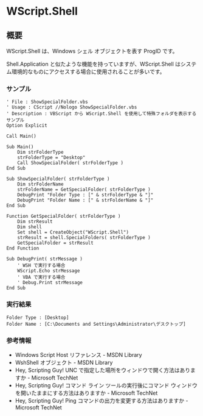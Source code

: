 # WScript.Shell
## 概要
WScript.Shell は、Windows シェル オブジェクトを表す ProgID です。

Shell.Application と似たような機能を持っていますが、WScript.Shell はシステム環境的なものにアクセスする場合に使用されることが多いです。

### サンプル
```vbscript
' File : ShowSpecialFolder.vbs
' Usage : CScript //Nologo ShowSpecialFolder.vbs
' Description : VBScript から WScript.Shell を使用して特殊フォルダを表示するサンプル
Option Explicit

Call Main()

Sub Main()
    Dim strFolderType
    strFolderType = "Desktop" 
    Call ShowSpecialFolder( strFolderType )
End Sub

Sub ShowSpecialFolder( strFolderType )
    Dim strFolderName
    strFolderName = GetSpecialFolder( strFolderType )
    DebugPrint "Folder Type : [" & strFolderType & "]"
    DebugPrint "Folder Name : [" & strFolderName & "]"
End Sub

Function GetSpecialFolder( strFolderType )
    Dim strResult
    Dim shell
    Set shell = CreateObject("WScript.Shell")
    strResult = shell.SpecialFolders( strFolderType )
    GetSpecialFolder = strResult
End Function

Sub DebugPrint( strMessage )
    ' WSH で実行する場合
    WScript.Echo strMessage
    ' VBA で実行する場合
    ' Debug.Print strMessage
End Sub
```

### 実行結果
```
Folder Type : [Desktop]
Folder Name : [C:\Documents and Settings\Administrator\デスクトップ]
```

### 参考情報
- Windows Script Host リファレンス - MSDN Library
- WshShell オブジェクト - MSDN Library
- Hey, Scripting Guy! UNC で指定した場所をウィンドウで開く方法はありますか - Microsoft TechNet
- Hey, Scripting Guy! コマンド ライン ツールの実行後にコマンド ウィンドウを開いたままにする方法はありますか - Microsoft TechNet
- Hey, Scripting Guy! Ping コマンドの出力を変更する方法はありますか - Microsoft TechNet
